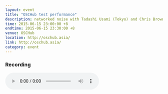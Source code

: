 ```yaml
---
layout: event
title: "OSCHub test performance"
description: networked noise with Tadashi Usami (Tokyo) and Chris Brown (Oakland)
time: 2015-06-15 23:00:00 +8
endtime: 2015-06-15 23:30:00 +8
venue: OSCHub
location: http://oschub.asia/
link: http://oschub.asia/
category: event
---
```




### Recording

<audio src="{{site.cdn_path}}oschub-20150615.mp3" controls="">
</audio>
